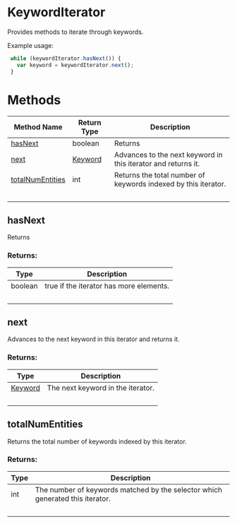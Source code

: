 # KeywordIterator
Provides methods to iterate through keywords.

Example usage:
```javascript
 while (keywordIterator.hasNext()) {
   var keyword = keywordIterator.next();
 }
```

# Methods
|Method Name|Return Type|Description|
|-|-|-
[hasNext](#hasnext)|boolean|Returns <br />
[next](#next)|[Keyword](./Keyword)|Advances to the next keyword in this iterator and returns it.<br />
[totalNumEntities](#totalnumentities)|int|Returns the total number of keywords indexed by this iterator.
&nbsp;|&nbsp;|&nbsp;

## <a name="hasnext"></a>hasNext
Returns 

### Returns:
|Type|Description|
|-|-
boolean|true if the iterator has more elements.
&nbsp;|&nbsp;
## <a name="next"></a>next
Advances to the next keyword in this iterator and returns it.

### Returns:
|Type|Description|
|-|-
[Keyword](./Keyword)|The next keyword in the iterator.
&nbsp;|&nbsp;
## <a name="totalnumentities"></a>totalNumEntities
Returns the total number of keywords indexed by this iterator.
### Returns:
|Type|Description|
|-|-
int|The number of keywords matched by the selector which generated this iterator.
&nbsp;|&nbsp;

